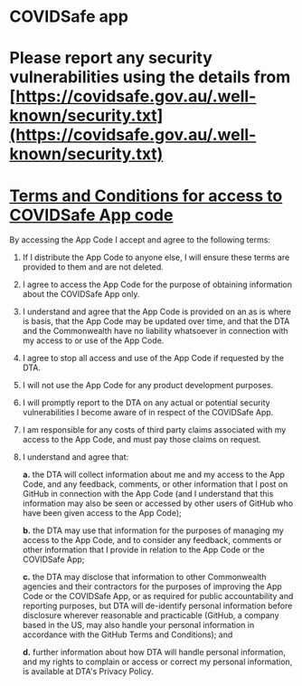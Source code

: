 # COVIDSafe app

# Please report any security vulnerabilities using the details from [https://covidsafe.gov.au/.well-known/security.txt](https://covidsafe.gov.au/.well-known/security.txt)  

# [Terms and Conditions for access to COVIDSafe App code](https://github.com/AU-COVIDSafe/mobile-android/blob/master/LICENSE.md)
By accessing the App Code I accept and agree to the following terms:

1. If I distribute the App Code to anyone else, I will ensure these terms are provided to them and are not deleted.
2. I agree to access the App Code for the purpose of obtaining information about the COVIDSafe App only.
3. I understand and agree that the App Code is provided on an as is where is basis, that the App Code may be updated over time, and that the DTA and the Commonwealth have no liability whatsoever in connection with my access to or use of the App Code.

4. I agree to stop all access and use of the App Code if requested by the DTA.
5. I will not use the App Code for any product development purposes.
6. I will promptly report to the DTA on any actual or potential security vulnerabilities I become aware of in respect of the COVIDSafe App.
7. I am responsible for any costs of third party claims associated with my access to the App Code, and must pay those claims on request.
8. I understand and agree that:

    **a.** the DTA will collect information about me and my access to the App Code, and any feedback, comments, or other information that I post on GitHub in connection with the App Code (and I understand that this information may also be seen or accessed by other users of GitHub who have been given access to the App Code);

    **b.** the DTA may use that information for the purposes of managing my access to the App Code, and to consider any feedback, comments or other information that I provide in relation to the App Code or the COVIDSafe App;

    **c.** the DTA may disclose that information to other Commonwealth agencies and their contractors for the purposes of improving the App Code or the COVIDSafe App, or as required for public accountability and reporting purposes, but DTA will de-identify personal information before disclosure wherever reasonable and practicable (GitHub, a company based in the US, may also handle your personal information in accordance with the GitHub Terms and Conditions); and

    **d.** further information about how DTA will handle personal information, and my rights to complain or access or correct my personal information, is available at DTA's Privacy Policy.
